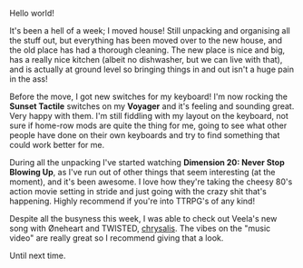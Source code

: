 Hello world!

It's been a hell of a week; I moved house! Still unpacking and organising all
the stuff out, but everything has been moved over to the new house, and the old
place has had a thorough cleaning. The new place is nice and big, has a really
nice kitchen (albeit no dishwasher, but we can live with that), and is actually
at ground level so bringing things in and out isn't a huge pain in the ass!

Before the move, I got new switches for my keyboard! I'm now rocking the
**Sunset Tactile** switches on my **Voyager** and it's feeling and sounding
great. Very happy with them. I'm still fiddling with my layout on the keyboard,
not sure if home-row mods are quite the thing for me, going to see what other
people have done on their own keyboards and try to find something that could
work better for me.

During all the unpacking I've started watching **Dimension 20: Never Stop
Blowing Up**, as I've run out of other things that seem interesting (at the
moment), and it's been awesome. I love how they're taking the cheesy 80's action
movie setting in stride and just going with the crazy shit that's happening.
Highly recommend if you're into TTRPG's of any kind!

Despite all the busyness this week, I was able to check out Veela's new song
with Øneheart and TWISTED,
[chrysalis](https://www.youtube.com/watch?v=ihpBIMEfU6A). The vibes on the
"music video" are really great so I recommend giving that a look.

Until next time.
